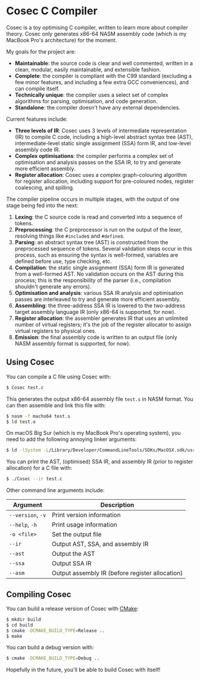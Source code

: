 
# Cosec C Compiler

Cosec is a toy optimising C compiler, written to learn more about compiler
theory. Cosec only generates x86-64 NASM assembly code (which is my MacBook
Pro's architecture) for the moment.

My goals for the project are:

* **Maintainable**: the source code is clear and well commented, written in a
  clean, modular, easily maintainable, and extensible fashion.
* **Complete**: the compiler is compliant with the C99 standard (excluding a few
  minor features, and including a few extra GCC conveniences), and can compile
  itself.
* **Technically unique**: the compiler uses a select set of complex algorithms
  for parsing, optimisation, and code generation.
* **Standalone**: the compiler doesn't have any external dependencies.

Current features include:

* **Three levels of IR**: Cosec uses 3 levels of intermediate representation
  (IR) to compile C code, including a high-level abstract syntax tree (AST),
  intermediate-level static single assignment (SSA) form IR, and low-level
  assembly code IR.
* **Complex optimisations**: the compiler performs a complex set of
  optimisation and analysis passes on the SSA IR, to try and generate more
  efficient assembly.
* **Register allocation**: Cosec uses a complex graph-colouring algorithm for
  register allocation, including support for pre-coloured nodes, register
  coalescing, and spilling.

The compiler pipeline occurs in multiple stages, with the output of one stage
being fed into the next:

1. **Lexing**: the C source code is read and converted into a sequence of
   tokens.
2. **Preprocessing**: the C preprocessor is run on the output of the lexer,
   resolving things like `#include`s and `#define`s.
3. **Parsing**: an abstract syntax tree (AST) is constructed from the
   preprocessed sequence of tokens. Several validation steps occur in this
   process, such as ensuring the syntax is well-formed, variables are defined
   before use, type checking, etc.
4. **Compilation**: the static single assignment (SSA) form IR is generated
   from a well-formed AST. No validation occurs on the AST during this process;
   this is the responsibility of the parser (i.e., compilation shouldn't
   generate any errors).
5. **Optimisation and analysis**: various SSA IR analysis and optimisation
   passes are interleaved to try and generate more efficient assembly.
6. **Assembling**: the three-address SSA IR is lowered to the two-address
   target assembly language IR (only x86-64 is supported, for now).
8. **Register allocation**: the assembler generates IR that uses an unlimited
   number of virtual registers; it's the job of the register allocator to
   assign virtual registers to physical ones.
9. **Emission**: the final assembly code is written to an output file (only
   NASM assembly format is supported, for now).


## Using Cosec

You can compile a C file using Cosec with:

```bash
$ Cosec test.c
```

This generates the output x86-64 assembly file `test.s` in NASM format. You can
then assemble and link this file with:

```bash
$ nasm -f macho64 test.s
$ ld test.o
```

On macOS Big Sur (which is my MacBook Pro's operating system), you need to add
the following annoying linker arguments:

```bash
$ ld -lSystem -L/Library/Developer/CommandLineTools/SDKs/MacOSX.sdk/usr/lib test.o
```

You can print the AST, (optimised) SSA IR, and assembly IR (prior to register
allocation) for a C file with:

```bash
$ ./Cosec --ir test.c
```

Other command line arguments include:

| Argument          | Description                                     |
|-------------------|-------------------------------------------------|
| `--version`, `-v` | Print version information                       |
| `--help`, `-h`    | Print usage information                         |
| `-o <file>`       | Set the output file                             |
| `--ir`            | Output AST, SSA, and assembly IR                |
| `--ast`           | Output the AST                                  |
| `--ssa`           | Output SSA IR                                   |
| `--asm`           | Output assembly IR (before register allocation) |


## Compiling Cosec

You can build a release version of Cosec with [CMake](https://cmake.org/):

```bash
$ mkdir build
$ cd build
$ cmake -DCMAKE_BUILD_TYPE=Release ..
$ make
```

You can build a debug version with:

```bash
$ cmake -DCMAKE_BUILD_TYPE=Debug ..
```

Hopefully in the future, you'll be able to build Cosec with itself!
